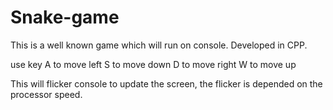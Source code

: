# Snake-game
This is a well known game which will run on console. Developed in CPP.

use key 
    A to move left
    S to move down
    D to move right
    W to move up
    
This will flicker console to update the screen, the flicker is depended on the processor speed. 
